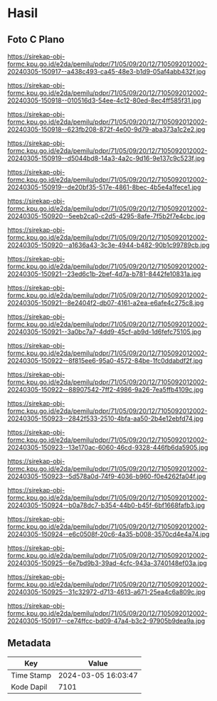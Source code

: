 # Hasil

## Foto C Plano

https://sirekap-obj-formc.kpu.go.id/e2da/pemilu/pdpr/71/05/09/20/12/7105092012002-20240305-150917--a438c493-ca45-48e3-b1d9-05af4abb432f.jpg

https://sirekap-obj-formc.kpu.go.id/e2da/pemilu/pdpr/71/05/09/20/12/7105092012002-20240305-150918--010516d3-54ee-4c12-80ed-8ec4ff585f31.jpg

https://sirekap-obj-formc.kpu.go.id/e2da/pemilu/pdpr/71/05/09/20/12/7105092012002-20240305-150918--623fb208-872f-4e00-9d79-aba373a1c2e2.jpg

https://sirekap-obj-formc.kpu.go.id/e2da/pemilu/pdpr/71/05/09/20/12/7105092012002-20240305-150919--d5044bd8-14a3-4a2c-9d16-9e137c9c523f.jpg

https://sirekap-obj-formc.kpu.go.id/e2da/pemilu/pdpr/71/05/09/20/12/7105092012002-20240305-150919--de20bf35-517e-4861-8bec-4b5e4a1fece1.jpg

https://sirekap-obj-formc.kpu.go.id/e2da/pemilu/pdpr/71/05/09/20/12/7105092012002-20240305-150920--5eeb2ca0-c2d5-4295-8afe-7f5b2f7e4cbc.jpg

https://sirekap-obj-formc.kpu.go.id/e2da/pemilu/pdpr/71/05/09/20/12/7105092012002-20240305-150920--a1636a43-3c3e-4944-b482-90b1c99789cb.jpg

https://sirekap-obj-formc.kpu.go.id/e2da/pemilu/pdpr/71/05/09/20/12/7105092012002-20240305-150921--23ed6c1b-2bef-4d7a-b781-8442fe10831a.jpg

https://sirekap-obj-formc.kpu.go.id/e2da/pemilu/pdpr/71/05/09/20/12/7105092012002-20240305-150921--8e2404f2-db07-4161-a2ea-e6afe4c275c8.jpg

https://sirekap-obj-formc.kpu.go.id/e2da/pemilu/pdpr/71/05/09/20/12/7105092012002-20240305-150921--3a0bc7a7-4dd9-45cf-ab9d-1d6fefc75105.jpg

https://sirekap-obj-formc.kpu.go.id/e2da/pemilu/pdpr/71/05/09/20/12/7105092012002-20240305-150922--8f815ee6-95a0-4572-84be-1fc0ddabdf2f.jpg

https://sirekap-obj-formc.kpu.go.id/e2da/pemilu/pdpr/71/05/09/20/12/7105092012002-20240305-150922--88907542-7ff2-4986-9a26-7ea5ffb4109c.jpg

https://sirekap-obj-formc.kpu.go.id/e2da/pemilu/pdpr/71/05/09/20/12/7105092012002-20240305-150923--2842f533-2510-4bfa-aa50-2b4e12ebfd74.jpg

https://sirekap-obj-formc.kpu.go.id/e2da/pemilu/pdpr/71/05/09/20/12/7105092012002-20240305-150923--13e170ac-6060-46cd-9328-446fb6da5905.jpg

https://sirekap-obj-formc.kpu.go.id/e2da/pemilu/pdpr/71/05/09/20/12/7105092012002-20240305-150923--5d578a0d-74f9-4036-b960-f0e4262fa04f.jpg

https://sirekap-obj-formc.kpu.go.id/e2da/pemilu/pdpr/71/05/09/20/12/7105092012002-20240305-150924--b0a78dc7-b354-44b0-b45f-6bf1668fafb3.jpg

https://sirekap-obj-formc.kpu.go.id/e2da/pemilu/pdpr/71/05/09/20/12/7105092012002-20240305-150924--e6c0508f-20c6-4a35-b008-3570cd4e4a74.jpg

https://sirekap-obj-formc.kpu.go.id/e2da/pemilu/pdpr/71/05/09/20/12/7105092012002-20240305-150925--6e7bd9b3-39ad-4cfc-943a-3740148ef03a.jpg

https://sirekap-obj-formc.kpu.go.id/e2da/pemilu/pdpr/71/05/09/20/12/7105092012002-20240305-150925--31c32972-d713-4613-a671-25ea4c6a809c.jpg

https://sirekap-obj-formc.kpu.go.id/e2da/pemilu/pdpr/71/05/09/20/12/7105092012002-20240305-150917--ce74ffcc-bd09-47a4-b3c2-97905b9dea9a.jpg


## Metadata

| Key        | Value               |
| ---------- | ------------------- |
| Time Stamp | 2024-03-05 16:03:47 |
| Kode Dapil | 7101                |



